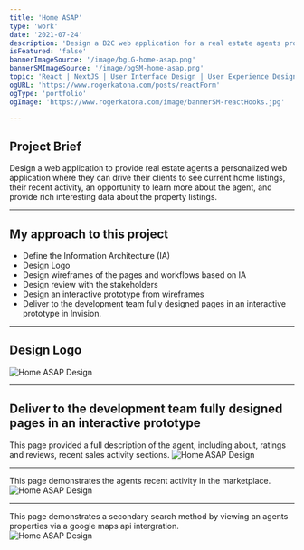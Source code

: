 ```yaml
---
title: 'Home ASAP'
type: 'work'
date: '2021-07-24'
description: 'Design a B2C web application for a real estate agents property listings.  Building the User Interface from the ground up by creating an Information Architecture (IA) document and provide an interactive prototype.'
isFeatured: 'false'
bannerImageSource: '/image/bgLG-home-asap.png'
bannerSMImageSource: '/image/bgSM-home-asap.png'
topic: 'React | NextJS | User Interface Design | User Experience Design | Invision | Sketch'
ogURL: 'https://www.rogerkatona.com/posts/reactForm'
ogType: 'portfolio'
ogImage: 'https://www.rogerkatona.com/image/bannerSM-reactHooks.jpg'

---
```


## Project Brief
Design a web application to provide real estate agents a personalized web application where they can drive their clients to see current
home listings, their recent activity, an opportunity to learn more about the agent, and provide rich interesting data about the property listings.

---

## My approach to this project
- Define the Information Architecture (IA)
- Design Logo
- Design wireframes of the pages and workflows based on IA
- Design review with the stakeholders
- Design an interactive prototype from wireframes
- Deliver to the development team fully designed pages in an interactive prototype in Invision.

---

## Design Logo

![Home ASAP Design](/image/postGraphic-homeASAPA.png)

---

## Deliver to the development team fully designed pages in an interactive prototype
This page provided a full description of the agent, including about, ratings and reviews, recent sales activity sections.
![Home ASAP Design](/image/postGraphic-homeASAPB.png)

---

This page demonstrates the agents recent activity in the marketplace.
![Home ASAP Design](/image/postGraphic-homeASAPC.png)

---

This page demonstrates a secondary search method by viewing an agents properties via a google maps api intergration.  
![Home ASAP Design](/image/postGraphic-homeASAPD.png)
